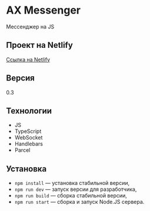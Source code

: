


# AX Messenger

Мессенджер на JS

## Проект на Netlify 
[Ссылка на Netlify](https://deploy--wondrous-manatee-4d893f.netlify.app/)

## Версия 
0.3

## Технологии
- JS
- TypeScript
- WebSocket
- Handlebars
- Parcel

## Установка

- `npm install` — установка стабильной версии,
- `npm run dev` — запуск версии для разработчика,
- `npm run build` — сборка стабильной версии,
- `npm run start` — сборка и запуск Node.JS сервера.

